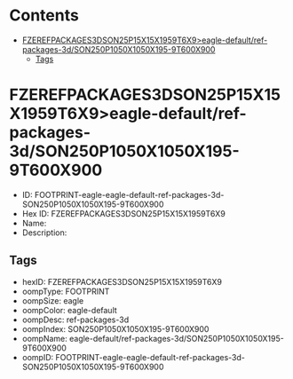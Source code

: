 



Contents
========

* [FZEREFPACKAGES3DSON25P15X15X1959T6X9>eagle-default/ref-packages-3d/SON250P1050X1050X195-9T600X900](#fzerefpackages3dson25p15x15x1959t6x9eagle-defaultref-packages-3dson250p1050x1050x195-9t600x900)
	* [Tags](#tags)

# FZEREFPACKAGES3DSON25P15X15X1959T6X9>eagle-default/ref-packages-3d/SON250P1050X1050X195-9T600X900

- ID: FOOTPRINT-eagle-eagle-default-ref-packages-3d-SON250P1050X1050X195-9T600X900
- Hex ID: FZEREFPACKAGES3DSON25P15X15X1959T6X9
- Name: 
- Description: 

## Tags

- hexID: FZEREFPACKAGES3DSON25P15X15X1959T6X9
- oompType: FOOTPRINT
- oompSize: eagle
- oompColor: eagle-default
- oompDesc: ref-packages-3d
- oompIndex: SON250P1050X1050X195-9T600X900
- oompName: eagle-default/ref-packages-3d/SON250P1050X1050X195-9T600X900
- oompID: FOOTPRINT-eagle-eagle-default-ref-packages-3d-SON250P1050X1050X195-9T600X900
